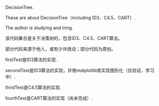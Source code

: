 DecisionTree.


These are about DecisionTree（including ID3、C4.5、CART）. 

The author is studying and tring.

该代码集合是关于决策树的，包含ID3、C4.5、CART算法。

部分代码来源于他人，或有少许改动；部分代码为原创。


firstTest是ID3算法的实现.

secondTest是ID3算法的实现，并用matplotlib库实现图形化（仅验证，学习中）.

thirdTest是C4.5算法的实现.

fourthTest是CART算法的实现（尚未完成）.
